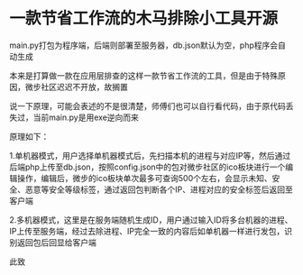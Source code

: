 # 一款节省工作流的木马排除小工具开源

main.py打包为程序端，后端则部署至服务器，db.json默认为空，php程序会自动生成


本来是打算做一款在应用层排查的这样一款节省工作流的工具，但是由于特殊原因，微步社区迟迟不开放，故搁置

说一下原理，可能会表述的不是很清楚，师傅们也可以自行看代码，由于原代码丢失过，当前main.py是用exe逆向而来


原理如下：


1.单机器模式，用户选择单机器模式后，先扫描本机的进程与对应IP等，然后通过后端php上传至db.json，按照config.json中的包对微步社区的ico板块进行一个编辑操作，编辑后，微步的ico板块单次最多可查询500个左右，会显示未知、安全、恶意等安全等级标签，通过返回包判断各个IP、进程对应的安全标签后返回至客户端


2.多机器模式，这里是在服务端随机生成ID，用户通过输入ID将多台机器的进程、IP上传至服务端，经过去除进程、IP完全一致的内容后如单机器一样进行发包，识别返回包后回显给客户端

此致

